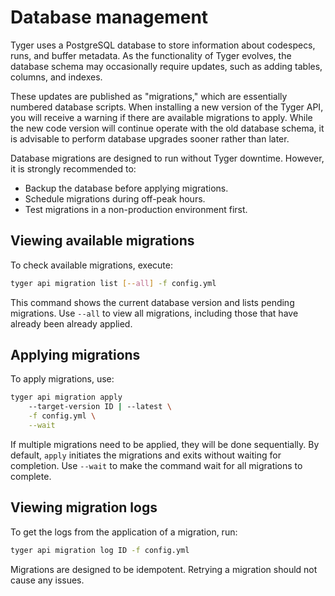 # Database management

Tyger uses a PostgreSQL database to store information about codespecs, runs, and
buffer metadata. As the functionality of Tyger evolves, the database schema may
occasionally require updates, such as adding tables, columns, and indexes.

These updates are published as "migrations," which are essentially numbered
database scripts. When installing a new version of the Tyger API, you will
receive a warning if there are available migrations to apply. While the new code
version will continue operate with the old database schema, it is advisable to
perform database upgrades sooner rather than later.

Database migrations are designed to run without Tyger downtime.
However, it is strongly recommended to:

- Backup the database before applying migrations.
- Schedule migrations during off-peak hours.
- Test migrations in a non-production environment first.

## Viewing available migrations

To check available migrations, execute:

```bash
tyger api migration list [--all] -f config.yml
```

This command shows the current database version and lists pending migrations.
Use `--all` to view all migrations, including those that have already been
already applied.

## Applying migrations

To apply migrations, use:

```bash
tyger api migration apply
    --target-version ID | --latest \
    -f config.yml \
    --wait
```

If multiple migrations need to be applied, they will be done sequentially. By
default, `apply` initiates the migrations and exits without waiting for
completion. Use `--wait` to make the command wait for all migrations to complete.

## Viewing migration logs

To get the logs from the application of a migration, run:

```bash
tyger api migration log ID -f config.yml
```

Migrations are designed to be idempotent. Retrying a migration should not cause
any issues.
